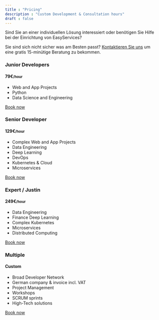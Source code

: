 ```yaml
---
title : "Pricing"
description : "Custom Development & Consultation hours"
draft : false
---
```

Sind Sie an einer individuellen Lösung interessiert oder benötigen Sie Hilfe bei der Einrichtung von EasyServices?

Sie sind sich nicht sicher was am Besten passt? [Kontaktieren Sie uns](/dehttps://shop.easycloudhost.de/contact/) um eine gratis 15-minütige Beratung zu bekommen.

<div class="container"><div class="row g-4"><div class="col-xl-3 col-md-6"><div class="rounded-sm border bg-white-blur py-5 px-4"><h3 class="h6 mb-2">Junior Developers</h3><h4 class="h3 mb-4">79€<small class="h6 fw-light">/hour</small></h4><ul class="check-list mb-4"><li>Web and App Projects</li><li>Python</li><li>Data Science and Engineering</li></ul><a href="https://buy.stripe.com/aEU3eFcNe4gUdwseVz" class="btn btn-primary d-block">Book now</a></div></div><div class="col-xl-3 col-md-6"><div class="rounded-sm border bg-white-blur py-5 px-4"><h3 class="h6 mb-2">Senior Developer</h3><h4 class="h3 mb-4">129€<small class="h6 fw-light">/hour</small></h4><ul class="check-list mb-4"><li>Complex Web and App Projects</li><li>Data Engineering</li><li>Deep Learning</li><li>DevOps</li><li>Kubernetes &amp; Cloud</li><li>Microservices</li></ul><a href="https://buy.stripe.com/14k02t9B28xa3VSaFi" class="btn btn-primary d-block">Book now</a></div></div><div class="col-xl-3 col-md-6"><div class="rounded-sm border bg-white-blur py-5 px-4"><h3 class="h6 mb-2">Expert / Justin</h3><h4 class="h3 mb-4">249€<small class="h6 fw-light">/hour</small></h4><ul class="check-list mb-4"><li>Data Engineering</li><li>Finance Deep Learning</li><li>Complex Kubernetes</li><li>Microservices</li><li>Distributed Computing</li></ul><a href="https://buy.stripe.com/9AQ8yZ3cE7t6784cNs" class="btn btn-primary d-block">Book now</a></div></div><div class="col-xl-3 col-md-6"><div class="rounded-sm border bg-white-blur py-5 px-4"><h3 class="h6 mb-2">Multiple</h3><h4 class="h3 mb-4">Custom</h4><ul class="check-list mb-4"><li>Broad Developer Network</li><li>German company &amp; invoice incl. VAT</li><li>Project Management</li><li>Workshops</li><li>SCRUM sprints</li><li>High-Tech solutions</li></ul><a href="https://shop.easycloudhost.de/contact/" class="btn btn-primary d-block">Book now</a></div></div></div></div>
